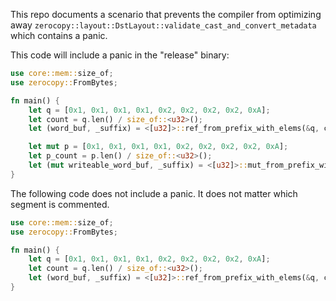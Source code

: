 This repo documents a scenario that prevents the compiler from optimizing away `zerocopy::layout::DstLayout::validate_cast_and_convert_metadata` which contains a panic.

This code will include a panic in the "release" binary:

```rust
use core::mem::size_of;
use zerocopy::FromBytes;

fn main() {
    let q = [0x1, 0x1, 0x1, 0x1, 0x2, 0x2, 0x2, 0x2, 0xA];
    let count = q.len() / size_of::<u32>();
    let (word_buf, _suffix) = <[u32]>::ref_from_prefix_with_elems(&q, count).unwrap();

    let mut p = [0x1, 0x1, 0x1, 0x1, 0x2, 0x2, 0x2, 0x2, 0xA];
    let p_count = p.len() / size_of::<u32>();
    let (mut writeable_word_buf, _suffix) = <[u32]>::mut_from_prefix_with_elems(&mut p, p_count).unwrap();
}
```

The following code does not include a panic. It does not matter which segment is commented.

```rust
use core::mem::size_of;
use zerocopy::FromBytes;

fn main() {
    let q = [0x1, 0x1, 0x1, 0x1, 0x2, 0x2, 0x2, 0x2, 0xA];
    let count = q.len() / size_of::<u32>();
    let (word_buf, _suffix) = <[u32]>::ref_from_prefix_with_elems(&q, count).unwrap();
}
```
